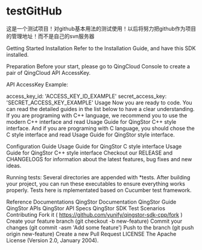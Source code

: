 # testGitHub
这是一个测试项目！对github基本用法的测试使用！以后将努力把github作为项目的管理地址！而不是自己的svn服务器

Getting Started
Installation
Refer to the Installation Guide, and have this SDK installed.

Preparation
Before your start, please go to QingCloud Console to create a pair of QingCloud API AccessKey.

API AccessKey Example:

access_key_id: 'ACCESS_KEY_ID_EXAMPLE'
secret_access_key: 'SECRET_ACCESS_KEY_EXAMPLE'
Usage
Now you are ready to code. You can read the detailed guides in the list below to have a clear understanding. If you are programing with C++ language, we recommend you to use the modern C++ interface and read Usage Guide for QingStor C++ style interface. And if you are programing with C language, you should chose the C style interface and read Usage Guide for QingStor style interface.

Configuration Guide
Usage Guide for QingStor C style interface
Usage Guide for QingStor C++ style interface
Checkout our RELEASE and CHANGELOGS for information about the latest features, bug fixes and new ideas.

Running tests:
Several directories are appended with *tests. After building your project, you can run these executables to ensure everything works properly. Tests here is mplementated based on Cucumber test framework.

Reference Documentations
QingStor Documentation
QingStor Guide
QingStor APIs
QingStor API Specs
QingStor SDK Test Scenarios
Contributing
Fork it ( https://github.com/yunify/qingstor-sdk-cpp/fork )
Create your feature branch (git checkout -b new-feature)
Commit your changes (git commit -asm 'Add some feature')
Push to the branch (git push origin new-feature)
Create a new Pull Request
LICENSE
The Apache License (Version 2.0, January 2004).
